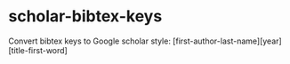 # scholar-bibtex-keys
Convert bibtex keys to Google scholar style: [first-author-last-name][year][title-first-word]
